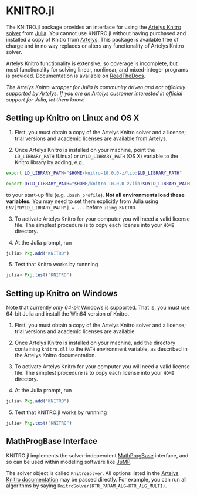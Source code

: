 KNITRO.jl
=========

The KNITRO.jl package provides an interface for using the [Artelys Knitro solver](http://artelys.com/en/optimization-tools/knitro) from [Julia](http://julialang.org/). You cannot use KNITRO.jl without having purchased and installed a copy of Knitro from [Artelys](http://artelys.com/). This package is available free of charge and in no way replaces or alters any functionality of Artelys Knitro solver.

Artelys Knitro functionality is extensive, so coverage is incomplete, but most functionality for solving linear, nonlinear, and mixed-integer programs is provided. Documentation is available on [ReadTheDocs](http://knitrojl.readthedocs.org/en/latest/knitro.html).

*The Artelys Knitro wrapper for Julia is community driven and not officially supported by Artelys. If you are an Artelys customer interested in official support for Julia, let them know!*

Setting up Knitro on Linux and OS X
-----------------------------------

1. First, you must obtain a copy of the Artelys Knitro solver and a license; trial versions and academic licenses are available from Artelys.

2. Once Artelys Knitro is installed on your machine, point the `LD_LIBRARY_PATH` (Linux) or `DYLD_LIBRARY_PATH` (OS X) variable to the Knitro library by adding, e.g.,

  ```bash
  export LD_LIBRARY_PATH="$HOME/knitro-10.0.0-z/lib:$LD_LIBRARY_PATH"
  ```

  ```bash
  export DYLD_LIBRARY_PATH="$HOME/knitro-10.0.0-z/lib:$DYLD_LIBRARY_PATH"
  ```
to your start-up file (e.g. ``.bash_profile``). **Not all environments load these variables.** You may need to set them explicitly from Julia using ``ENV["DYLD_LIBRARY_PATH"] = ...`` before ``using KNITRO``.

3. To activate Artelys Knitro for your computer you will need a valid license file. The simplest procedure is to copy each license into your `HOME` directory.

4. At the Julia prompt, run 
  ```julia
  julia> Pkg.add("KNITRO")
  ```

5. Test that Knitro works by runnning
  ```julia
  julia> Pkg.test("KNITRO")
  ```

Setting up Knitro on Windows
----------------------------

Note that currently *only 64-bit* Windows is supported. That is, you must use 64-bit Julia and install the Win64 version of Knitro.

1. First, you must obtain a copy of the Artelys Knitro solver and a license; trial versions and academic licenses are available.

2. Once Artelys Knitro is installed on your machine, add the directory containing ``knitro.dll`` to the `PATH` environment variable, as described in the Artelys Knitro documentation.

3. To activate Artelys Knitro for your computer you will need a valid license file. The simplest procedure is to copy each license into your `HOME` directory.

4. At the Julia prompt, run
  ```julia
  julia> Pkg.add("KNITRO")
  ```

5. Test that KNITRO.jl works by runnning
  ```julia
  julia> Pkg.test("KNITRO")
  ```

MathProgBase Interface
----------------------

KNITRO.jl implements the solver-independent [MathProgBase](https://github.com/JuliaOpt/MathProgBase.jl) interface, and so can be used within modeling software like [JuMP](https://github.com/JuliaOpt/JuMP.jl).

The solver object is called ``KnitroSolver``. All options listed in the [Artelys Knitro documentation](https://www.artelys.com/tools/knitro_doc/3_referenceManual/userOptions.html) may be passed directly. For example, you can run all algorithms by saying ``KnitroSolver(KTR_PARAM_ALG=KTR_ALG_MULTI)``.
